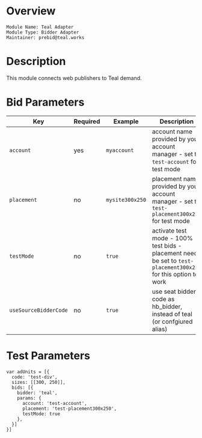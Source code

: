 Overview
========

```
Module Name: Teal Adapter
Module Type: Bidder Adapter
Maintainer: prebid@teal.works
```

Description
===========

This module connects web publishers to Teal demand.

# Bid Parameters

| Key | Required | Example | Description |
| --- | -------- | ------- | ----------- |
| `account` | yes | `myaccount` | account name provided by your account manager - set to `test-account` for test mode |
| `placement` | no | `mysite300x250` | placement name provided by your account manager - set to `test-placement300x250` for test mode |
| `testMode` | no | `true` | activate test mode - 100% test bids - placement needs be set to `test-placement300x250` for this option to work |
| `useSourceBidderCode` | no | `true` | use seat bidder code as hb_bidder, instead of teal (or confgiured alias) |

# Test Parameters

```
var adUnits = [{
  code: 'test-div',
  sizes: [[300, 250]],
  bids: [{
    bidder: 'teal',
    params: {
      account: 'test-account',
      placement: 'test-placement300x250',
      testMode: true
    },
  }]
}]
```
